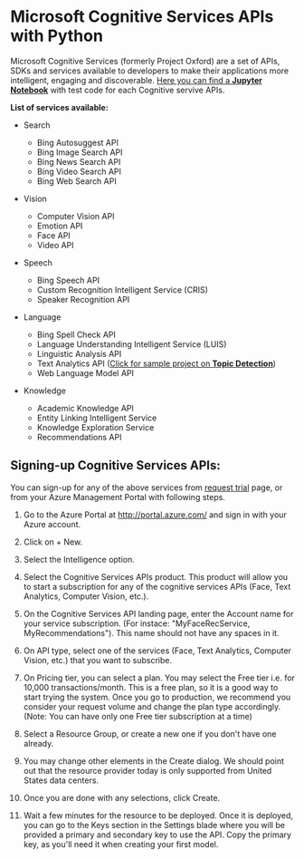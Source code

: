 # Microsoft Cognitive Services APIs with Python

Microsoft Cognitive Services (formerly Project Oxford) are a set of APIs, SDKs and services available to developers to make their applications more intelligent, engaging and discoverable. [Here you can find a **Jupyter Notebook**](./cognitive_apis.ipynb) with test code for each Cognitive servive APIs.  

**List of services available:**

- Search
    - Bing Autosuggest API
    - Bing Image Search API
    - Bing News Search API
    - Bing Video Search API
    - Bing Web Search API
    
- Vision
    - Computer Vision API
    - Emotion API
    - Face API
    - Video API
    
- Speech
    - Bing Speech API
    - Custom Recognition Intelligent Service (CRIS)
    - Speaker Recognition API
    
- Language
    - Bing Spell Check API
    - Language Understanding Intelligent Service (LUIS)
    - Linguistic Analysis API
    - Text Analytics API ([Click for sample project on **Topic Detection**](./textanalytics_topic.md))
    - Web Language Model API
    
- Knowledge
    - Academic Knowledge API
    - Entity Linking Intelligent Service
    - Knowledge Exploration Service
    - Recommendations API

## Signing-up Cognitive Services APIs:
You can sign-up for any of the above services from [request trial](https://www.microsoft.com/cognitive-services/en-us/subscriptions) page, or from your Azure Management Portal with following steps.

1. Go to the Azure Portal at http://portal.azure.com/ and sign in with your Azure account.

2. Click on + New.

3. Select the Intelligence option.

4. Select the Cognitive Services APIs product. This product will allow you to start a subscription for any of the cognitive services APIs (Face, Text Analytics, Computer Vision, etc.).

5. On the Cognitive Services API landing page, enter the Account name for your service subscription. (For instace: "MyFaceRecService, MyRecommendations"). This name should not have any spaces in it.

6. On API type, select one of the services (Face, Text Analytics, Computer Vision, etc.) that you want to subscribe.

7. On Pricing tier, you can select a plan. You may select the Free tier i.e. for 10,000 transactions/month. This is a free plan, so it is a good way to start trying the system. Once you go to production, we recommend you consider your request volume and change the plan type accordingly. (Note: You can have only one Free tier subscription at a time)

8. Select a Resource Group, or create a new one if you don't have one already.

9. You may change other elements in the Create dialog. We should point out that the resource provider today is only supported from United States data centers.

10. Once you are done with any selections, click Create.

11. Wait a few minutes for the resource to be deployed. Once it is deployed, you can go to the Keys section in the Settings blade where you will be provided a primary and secondary key to use the API. Copy the primary key, as you'll need it when creating your first model.